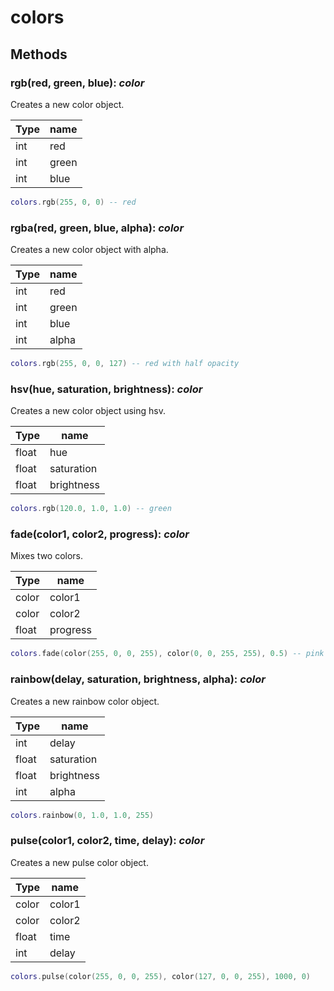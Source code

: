 # colors

## Methods

### rgb(red, green, blue): _color_

Creates a new color object.

| Type | name  |
| ---- | ----- |
| int  | red   |
| int  | green |
| int  | blue  |

```lua
colors.rgb(255, 0, 0) -- red
```

### rgba(red, green, blue, alpha): _color_

Creates a new color object with alpha.

| Type | name  |
| ---- | ----- |
| int  | red   |
| int  | green |
| int  | blue  |
| int  | alpha |

```lua
colors.rgb(255, 0, 0, 127) -- red with half opacity
```

### hsv(hue, saturation, brightness): _color_

Creates a new color object using hsv.

| Type  | name       |
| ----- | ---------- |
| float | hue        |
| float | saturation |
| float | brightness |

```lua
colors.rgb(120.0, 1.0, 1.0) -- green
```

### fade(color1, color2, progress): _color_

Mixes two colors.

| Type  | name     |
| ----- | -------- |
| color | color1   |
| color | color2   |
| float | progress |

```lua
colors.fade(color(255, 0, 0, 255), color(0, 0, 255, 255), 0.5) -- pink
```

### rainbow(delay, saturation, brightness, alpha): _color_

Creates a new rainbow color object.

| Type  | name       |
| ----- | ---------- |
| int   | delay      |
| float | saturation |
| float | brightness |
| int   | alpha      |

```lua
colors.rainbow(0, 1.0, 1.0, 255)
```

### pulse(color1, color2, time, delay): _color_

Creates a new pulse color object.

| Type  | name   |
| ----- | ------ |
| color | color1 |
| color | color2 |
| float | time   |
| int   | delay  |

```lua
colors.pulse(color(255, 0, 0, 255), color(127, 0, 0, 255), 1000, 0)
```
